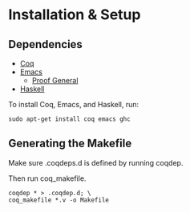 # Installation & Setup

## Dependencies
- [Coq](https://coq.inria.fr)
- [Emacs](https://www.gnu.org/software/emacs/)
  - [Proof General](https://proofgeneral.github.io/)
- [Haskell](https://www.haskell.org)

To install Coq, Emacs, and Haskell, run:
```
sudo apt-get install coq emacs ghc
```
## Generating the Makefile
Make sure .coqdeps.d is defined by running coqdep. 

Then run coq_makefile.
```
coqdep * > .coqdep.d; \
coq_makefile *.v -o Makefile
```

